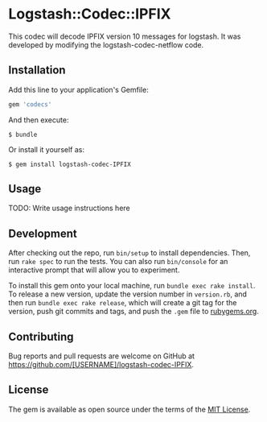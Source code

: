 # Logstash::Codec::IPFIX

This codec will decode IPFIX version 10 messages for logstash.
It was developed by modifying the logstash-codec-netflow code.

## Installation

Add this line to your application's Gemfile:

```ruby
gem 'codecs'
```

And then execute:

    $ bundle

Or install it yourself as:

    $ gem install logstash-codec-IPFIX

## Usage

TODO: Write usage instructions here

## Development

After checking out the repo, run `bin/setup` to install dependencies. Then, run `rake spec` to run the tests. You can also run `bin/console` for an interactive prompt that will allow you to experiment.

To install this gem onto your local machine, run `bundle exec rake install`. To release a new version, update the version number in `version.rb`, and then run `bundle exec rake release`, which will create a git tag for the version, push git commits and tags, and push the `.gem` file to [rubygems.org](https://rubygems.org).

## Contributing

Bug reports and pull requests are welcome on GitHub at https://github.com/[USERNAME]/logstash-codec-IPFIX.


## License

The gem is available as open source under the terms of the [MIT License](http://opensource.org/licenses/MIT).

